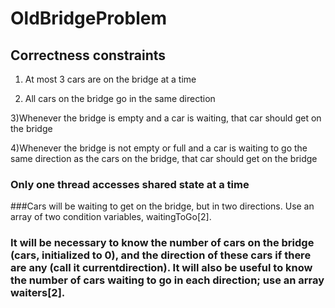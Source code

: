 # OldBridgeProblem


## Correctness constraints
  1) At most 3 cars are on the bridge at a time
  
  2) All cars on the bridge go in the same direction

  3)Whenever the bridge is empty and a car is waiting, that car should get on the bridge

  4)Whenever the bridge is not empty or full and a car is waiting to go the same direction as the cars on the bridge, that car should get on the bridge

### Only one thread accesses shared state at a time

###Cars will be waiting to get on the bridge, but in two directions. Use an array of two condition variables, waitingToGo[2].

### It will be necessary to know the number of cars on the bridge (cars, initialized to 0), and the direction of these cars if there are any (call it currentdirection). It will also be useful to know the number of cars waiting to go in each direction; use an array waiters[2].
